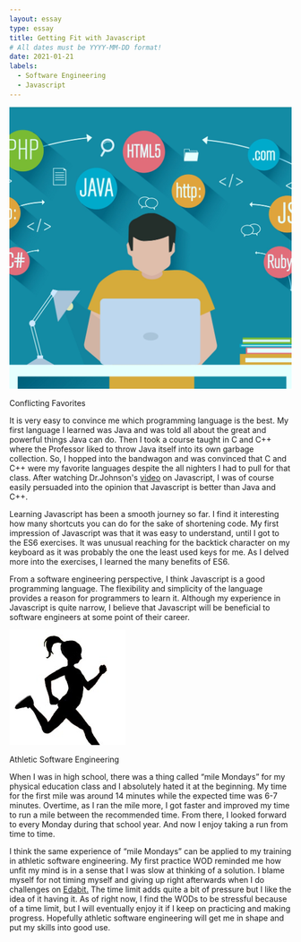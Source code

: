```yaml
---
layout: essay
type: essay
title: Getting Fit with Javascript
# All dates must be YYYY-MM-DD format!
date: 2021-01-21
labels:
  - Software Engineering
  - Javascript
---
```

<img class="ui tiny left circular floated image" src="../images/program.jpeg">

Conflicting Favorites

It is very easy to convince me which programming language is the best. My first language I learned was Java and was told all about the great and powerful things Java can do. Then I took a course taught in C and C++ where the Professor liked to throw Java itself into its own garbage collection. So, I hopped into the bandwagon and was convinced that C and C++ were my favorite languages despite the all nighters I had to pull for that class. After watching Dr.Johnson's <a href="https://youtu.be/H0qNUqoJqkQ">video</a> on Javascript, I was of course easily persuaded into the opinion that Javascript is better than Java and C++.  

Learning Javascript has been a smooth journey so far. I find it interesting how many shortcuts you can do for the sake of shortening code. My first impression of Javascript was that it was easy to understand, until I got to the ES6 exercises. It was unusual reaching for the backtick character on my keyboard as it was probably the one the least used keys for me. As I delved more into the exercises, I learned the many benefits of ES6.

From a software engineering perspective, I think Javascript is a good programming language. The flexibility and simplicity of the language provides a reason for programmers to learn it. Although my experience in Javascript is quite narrow, I believe that Javascript will be beneficial to software engineers at some point of their career.

<img class="ui tiny left circular floated image" src="../images/run.jpg">

Athletic Software Engineering

When I was in high school, there was a thing called “mile Mondays” for my physical education class and I absolutely hated it at the beginning. My time for the first mile was around 14 minutes while the expected time was 6-7 minutes. Overtime, as I ran the mile more, I got faster and improved my time to run a mile between the recommended time. From there, I looked forward to every Monday during that school year. And now I enjoy taking a run from time to time. 

I think the same experience of “mile Mondays” can be applied to my training in athletic software engineering. My first practice WOD reminded me how unfit my mind is in a sense that I was slow at thinking of a solution. I blame myself for not timing myself and giving up right afterwards when I do challenges on <a href="https://edabit.com/">Edabit.</a> The time limit adds quite a bit of pressure but I like the idea of it having it. As of right now, I find the WODs to be stressful because of a time limit, but I will eventually enjoy it if I keep on practicing and making progress. Hopefully athletic software engineering will get me in shape and put my skills into good use.
